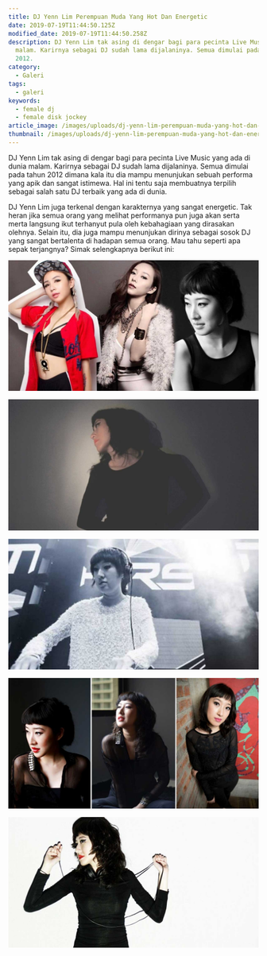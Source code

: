 ```yaml
---
title: DJ Yenn Lim Perempuan Muda Yang Hot Dan Energetic
date: 2019-07-19T11:44:50.125Z
modified_date: 2019-07-19T11:44:50.258Z
description: DJ Yenn Lim tak asing di dengar bagi para pecinta Live Music yang ada di dunia
  malam. Karirnya sebagai DJ sudah lama dijalaninya. Semua dimulai pada tahun
  2012.
category:
  - Galeri
tags:
  - galeri
keywords:
  - female dj
  - female disk jockey
article_image: /images/uploads/dj-yenn-lim-perempuan-muda-yang-hot-dan-energetic-1.jpg
thumbnail: /images/uploads/dj-yenn-lim-perempuan-muda-yang-hot-dan-energetic-1-004.jpg
---
```

DJ Yenn Lim tak asing di dengar bagi para pecinta Live Music yang ada di dunia malam. Karirnya sebagai DJ sudah lama dijalaninya. Semua dimulai pada tahun 2012 dimana kala itu dia mampu menunjukan sebuah performa yang apik dan sangat istimewa. Hal ini tentu saja membuatnya terpilih sebagai salah satu DJ terbaik yang ada di dunia.

DJ Yenn Lim juga terkenal dengan karakternya yang sangat energetic. Tak heran jika semua orang yang melihat performanya pun juga akan serta merta langsung ikut terhanyut pula oleh kebahagiaan yang dirasakan olehnya. Selain itu, dia juga mampu menunjukan dirinya sebagai sosok DJ yang sangat bertalenta di hadapan semua orang. Mau tahu seperti apa sepak terjangnya? Simak selengkapnya berikut ini:

![DJ Yenn Lim Perempuan Muda Yang Hot Dan Energetic](/images/uploads/dj-yenn-lim-perempuan-muda-yang-hot-dan-energetic-3.jpg)

![DJ Yenn Lim Perempuan Muda Yang Hot Dan Energetic](/images/uploads/dj-yenn-lim-perempuan-muda-yang-hot-dan-energetic-4.jpg)

![DJ Yenn Lim Perempuan Muda Yang Hot Dan Energetic](/images/uploads/dj-yenn-lim-perempuan-muda-yang-hot-dan-energetic-5.jpg)

![DJ Yenn Lim Perempuan Muda Yang Hot Dan Energetic](/images/uploads/dj-yenn-lim-perempuan-muda-yang-hot-dan-energetic-2.jpg)

![DJ Yenn Lim Perempuan Muda Yang Hot Dan Energetic](/images/uploads/dj-yenn-lim-perempuan-muda-yang-hot-dan-energetic-1.jpg)
